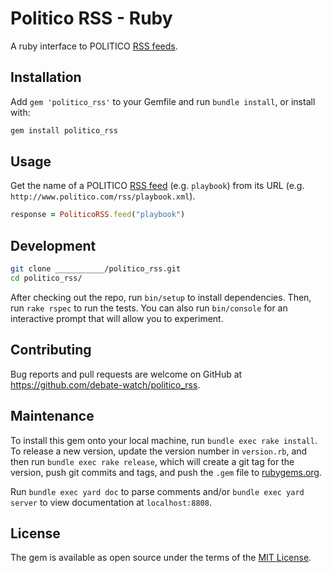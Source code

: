 # Politico RSS - Ruby

A ruby interface to POLITICO [RSS feeds](http://www.politico.com/rss).

## Installation

Add `gem 'politico_rss'` to your Gemfile and run `bundle install`, or install with:

```` sh
gem install politico_rss
````

## Usage

Get the name of a POLITICO [RSS feed](http://www.politico.com/rss) (e.g. `playbook`) from its URL (e.g. `http://www.politico.com/rss/playbook.xml`).

```` rb
response = PoliticoRSS.feed("playbook")
````

## Development

```` sh
git clone ___________/politico_rss.git
cd politico_rss/
````

After checking out the repo, run `bin/setup` to install dependencies. Then, run `rake rspec` to run the tests. You can also run `bin/console` for an interactive prompt that will allow you to experiment.

## Contributing

Bug reports and pull requests are welcome on GitHub at https://github.com/debate-watch/politico_rss.

## Maintenance

To install this gem onto your local machine, run `bundle exec rake install`. To release a new version, update the version number in `version.rb`, and then run `bundle exec rake release`, which will create a git tag for the version, push git commits and tags, and push the `.gem` file to [rubygems.org](https://rubygems.org).

Run `bundle exec yard doc` to parse comments and/or `bundle exec yard server` to view documentation at `localhost:8808`.

## License

The gem is available as open source under the terms of the [MIT License](http://opensource.org/licenses/MIT).
